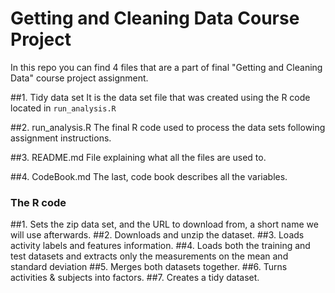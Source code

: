# Getting and Cleaning Data Course Project



In this repo you can find 4 files that are a part of final "Getting and Cleaning Data" course project assignment.

##1. Tidy data set
It is the data set file that was created using the R code located in `run_analysis.R`

##2. run_analysis.R
The final R code used to process the data sets following assignment instructions.

##3. README.md
File explaining what all the files are used to.

##4. CodeBook.md
The last, code book describes all the variables.

### The R code 

##1. Sets the zip data set, and the URL to download from, a short name we will use afterwards.
##2. Downloads and unzip the dataset.
##3. Loads activity labels and features information.
##4. Loads both the training and test datasets and extracts only the measurements on the mean and standard deviation
##5. Merges both datasets together.
##6. Turns activities & subjects into factors.
##7. Creates a tidy dataset.
